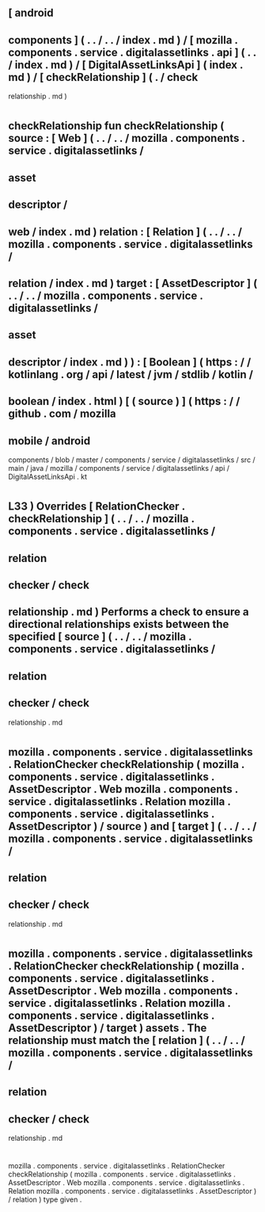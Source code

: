 [
android
-
components
]
(
.
.
/
.
.
/
index
.
md
)
/
[
mozilla
.
components
.
service
.
digitalassetlinks
.
api
]
(
.
.
/
index
.
md
)
/
[
DigitalAssetLinksApi
]
(
index
.
md
)
/
[
checkRelationship
]
(
.
/
check
-
relationship
.
md
)
#
checkRelationship
fun
checkRelationship
(
source
:
[
Web
]
(
.
.
/
.
.
/
mozilla
.
components
.
service
.
digitalassetlinks
/
-
asset
-
descriptor
/
-
web
/
index
.
md
)
relation
:
[
Relation
]
(
.
.
/
.
.
/
mozilla
.
components
.
service
.
digitalassetlinks
/
-
relation
/
index
.
md
)
target
:
[
AssetDescriptor
]
(
.
.
/
.
.
/
mozilla
.
components
.
service
.
digitalassetlinks
/
-
asset
-
descriptor
/
index
.
md
)
)
:
[
Boolean
]
(
https
:
/
/
kotlinlang
.
org
/
api
/
latest
/
jvm
/
stdlib
/
kotlin
/
-
boolean
/
index
.
html
)
[
(
source
)
]
(
https
:
/
/
github
.
com
/
mozilla
-
mobile
/
android
-
components
/
blob
/
master
/
components
/
service
/
digitalassetlinks
/
src
/
main
/
java
/
mozilla
/
components
/
service
/
digitalassetlinks
/
api
/
DigitalAssetLinksApi
.
kt
#
L33
)
Overrides
[
RelationChecker
.
checkRelationship
]
(
.
.
/
.
.
/
mozilla
.
components
.
service
.
digitalassetlinks
/
-
relation
-
checker
/
check
-
relationship
.
md
)
Performs
a
check
to
ensure
a
directional
relationships
exists
between
the
specified
[
source
]
(
.
.
/
.
.
/
mozilla
.
components
.
service
.
digitalassetlinks
/
-
relation
-
checker
/
check
-
relationship
.
md
#
mozilla
.
components
.
service
.
digitalassetlinks
.
RelationChecker
checkRelationship
(
mozilla
.
components
.
service
.
digitalassetlinks
.
AssetDescriptor
.
Web
mozilla
.
components
.
service
.
digitalassetlinks
.
Relation
mozilla
.
components
.
service
.
digitalassetlinks
.
AssetDescriptor
)
/
source
)
and
[
target
]
(
.
.
/
.
.
/
mozilla
.
components
.
service
.
digitalassetlinks
/
-
relation
-
checker
/
check
-
relationship
.
md
#
mozilla
.
components
.
service
.
digitalassetlinks
.
RelationChecker
checkRelationship
(
mozilla
.
components
.
service
.
digitalassetlinks
.
AssetDescriptor
.
Web
mozilla
.
components
.
service
.
digitalassetlinks
.
Relation
mozilla
.
components
.
service
.
digitalassetlinks
.
AssetDescriptor
)
/
target
)
assets
.
The
relationship
must
match
the
[
relation
]
(
.
.
/
.
.
/
mozilla
.
components
.
service
.
digitalassetlinks
/
-
relation
-
checker
/
check
-
relationship
.
md
#
mozilla
.
components
.
service
.
digitalassetlinks
.
RelationChecker
checkRelationship
(
mozilla
.
components
.
service
.
digitalassetlinks
.
AssetDescriptor
.
Web
mozilla
.
components
.
service
.
digitalassetlinks
.
Relation
mozilla
.
components
.
service
.
digitalassetlinks
.
AssetDescriptor
)
/
relation
)
type
given
.

